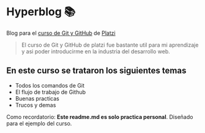 # Hyperblog  📚
Blog para el [ curso de Git y GitHub](https://platzi.com/cursos/git-github/ " curso de Git y GitHub") de [Platzi](https://platzi.com/ "Platzi")
>El curso de Git y GitHub de platzi fue bastante util para mi aprendizaje y asi poder introducirme en la industria del desarrollo web.

##  En este curso se trataron los siguientes temas
* Todos los comandos de Git
* El flujo de trabajo de Github
* Buenas practicas
* Trucos y demas

Como recordatorio: **Este readme.md es solo practica personal**. Diseñado para el ejemplo del curso.
